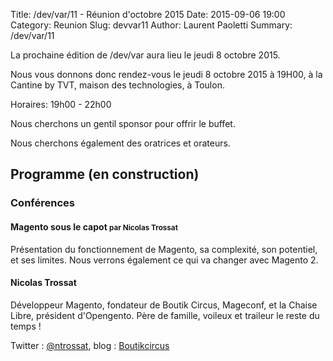 Title: /dev/var/11 - Réunion d'octobre 2015
Date: 2015-09-06 19:00
Category: Reunion
Slug: devvar11
Author: Laurent Paoletti
Summary: /dev/var/11


La prochaine édition de /dev/var aura lieu le jeudi 8 octobre 2015.

Nous vous donnons donc rendez-vous le jeudi 8 octobre 2015 à 19H00, à la Cantine by TVT, maison des technologies, à Toulon.

Horaires: 19h00 - 22h00

Nous cherchons un gentil sponsor pour offrir le buffet. 

Nous cherchons également des oratrices et orateurs.
 
 
## Programme (en construction)

### Conférences

####  Magento sous le capot <small>par Nicolas Trossat</small>


Présentation du fonctionnement de Magento, sa complexité, son potentiel, et ses limites. 
Nous verrons également ce qui va changer avec Magento 2.

<h4 class='subheader'>Nicolas Trossat</h4>

Développeur Magento, fondateur de Boutik Circus, Mageconf, et la Chaise Libre, président d'Opengento. 
Père de famille, voileux et traileur le reste du temps !

Twitter :  [@ntrossat](http://twitter.com/ntrossat), blog :  [Boutikcircus](http://www.boutikcircus.com)
